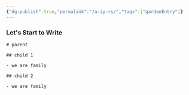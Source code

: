 ```yaml
---
{"dg-publish":true,"permalink":"/a-iy-rs/","tags":["gardenEntry"]}
---
```



### Let's Start to Write

```markmap
# parent

## child 1

- we are family

## child 2

- we are family
```


